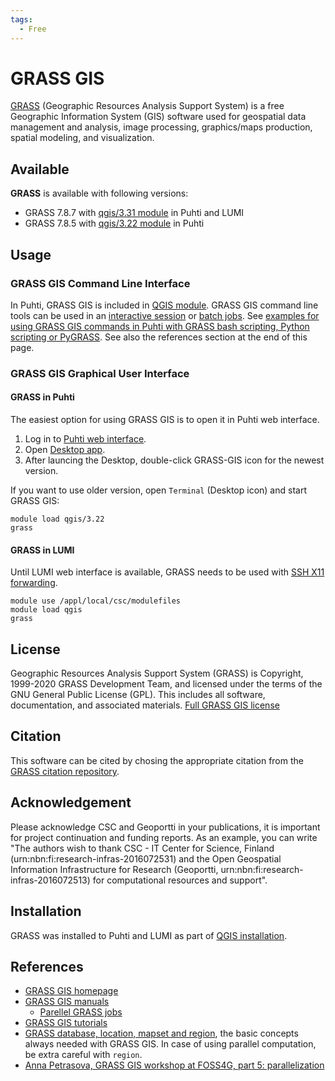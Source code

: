 ```yaml
---
tags:
  - Free
---
```


# GRASS GIS

[GRASS](https://grass.osgeo.org/) (Geographic Resources Analysis Support System) is a free Geographic Information System (GIS) software used for geospatial data management and analysis, image processing, graphics/maps production, spatial modeling, and visualization.

## Available

__GRASS__ is available with following versions:

* GRASS 7.8.7 with [qgis/3.31 module](qgis.md) in Puhti and LUMI
* GRASS 7.8.5 with [qgis/3.22 module](qgis.md) in Puhti


## Usage

### GRASS GIS Command Line Interface 

In Puhti, GRASS GIS is included in [QGIS module](qgis.md). GRASS GIS command line tools can be used in an [interactive session](../computing/running/interactive-usage.md) or [batch jobs](../computing/running/getting-started.md). See [examples for using GRASS GIS commands in Puhti with GRASS bash scripting, Python scripting or PyGRASS](https://github.com/csc-training/geocomputing/tree/master/grass). See also the references section at the end of this page.

### GRASS GIS Graphical User Interface

#### GRASS in Puhti

The easiest option for using GRASS GIS is to open it in Puhti web interface.

1. Log in to [Puhti web interface](https://puhti.csc.fi). 
2. Open [Desktop app](../computing/webinterface/desktop.md). 
3. After launcing the Desktop, double-click GRASS-GIS icon for the newest version.
 
If you want to use older version, open `Terminal` (Desktop icon) and start GRASS GIS:

```
module load qgis/3.22
grass
```

#### GRASS in LUMI

Until LUMI web interface is available, GRASS needs to be used with [SSH X11 forwarding](../computing/connecting.md#using-graphical-applications).

```
module use /appl/local/csc/modulefiles
module load qgis
grass
```

## License 

Geographic Resources Analysis Support System (GRASS) is Copyright, 1999-2020 GRASS Development Team, and licensed under the terms of the GNU General Public License (GPL). This includes all software, documentation, and associated materials. [Full GRASS GIS license](https://grass.osgeo.org/about/license/)


## Citation

This software can be cited by chosing the appropriate citation from the [GRASS citation repository](https://grasswiki.osgeo.org/wiki/GRASS_Citation_Repository). 


## Acknowledgement

Please acknowledge CSC and Geoportti in your publications, it is important for project continuation and funding reports.
As an example, you can write "The authors wish to thank CSC - IT Center for Science, Finland (urn:nbn:fi:research-infras-2016072531) and the Open Geospatial Information Infrastructure for Research (Geoportti, urn:nbn:fi:research-infras-2016072513) for computational resources and support".


## Installation

GRASS was installed to Puhti and LUMI as part of [QGIS installation](qgis.md#installation).


## References

* [GRASS GIS homepage](https://grass.osgeo.org/)
* [GRASS GIS manuals](https://grass.osgeo.org/learn/manuals/)
  * [Parellel GRASS jobs](https://grasswiki.osgeo.org/wiki/Parallel_GRASS_jobs)
* [GRASS GIS tutorials](https://grass.osgeo.org/learn/tutorials/)
* [GRASS database, location, mapset and region](https://grass.osgeo.org/grass79/manuals/grass_database.html), the basic concepts always needed with GRASS GIS. 
In case of using parallel computation, be extra careful with `region`.
* [Anna Petrasova, GRASS GIS workshop at FOSS4G, part 5: parallelization](https://github.com/ncsu-geoforall-lab/grass-gis-workshop-foss4g-2022/blob/main/workshop_part_5_parallelization.ipynb)
